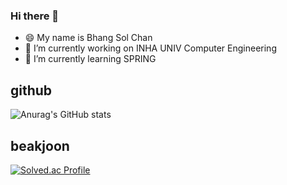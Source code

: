 ### Hi there 👋
- 😄 My name is Bhang Sol Chan
- 🔭 I’m currently working on INHA UNIV Computer Engineering
- 🌱 I’m currently learning SPRING


<!--
**roseberr/roseberr** is a ✨ _special_ ✨ repository because its `README.md` (this file) appears on your GitHub profile.

Here are some ideas to get you started:


- 🌱 I’m currently learning ...
- 👯 I’m looking to collaborate on ...
- 🤔 I’m looking for help with ...
- 💬 Ask me about ...
- 📫 How to reach me: ...
- 😄 Pronouns: ...
- ⚡ Fun fact: ...
-->


## github

![Anurag's GitHub stats](https://github-readme-stats.vercel.app/api?username=roseberr&theme=highcontrast&show_icons=true)



## beakjoon
[![Solved.ac Profile](http://mazassumnida.wtf/api/v2/generate_badge?boj=kevin981111)](https://solved.ac/kevin981111/)



